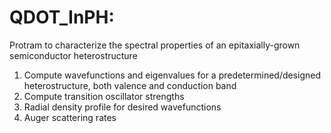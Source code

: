 # QDOT_InPH: 
Protram to characterize the spectral properties of an epitaxially-grown semiconductor heterostructure

1) Compute wavefunctions and eigenvalues for a predetermined/designed heterostructure, both valence and conduction band
2) Compute transition oscillator strengths
3) Radial density profile for desired wavefunctions
4) Auger scattering rates
